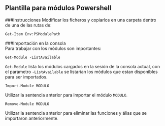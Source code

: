 ## Plantilla para módulos Powershell
###Instrucciones
Modificar los ficheros y copiarlos en una carpeta dentro de una de las rutas de:

```
Get-Item Env:PSModulePath
```
  
###Importación en la consola  
Para trabajar con los módulos son importantes:
```
Get-Module -ListAvailable
```
`Get-Module` lista los módulos cargados en la sesión de la consola actual, con el parámetro `-ListAvailable` se listarían los módulos que estan disponibles para ser importados.

```
Import-Module MODULO
```
Utilizar la sentencia anterior para importar el módulo `MODULO`.

```
Remove-Module MODULO
```
Utilizar la sentencia anterior para eliminar las funciones y álias que se importaron anteriormente.
